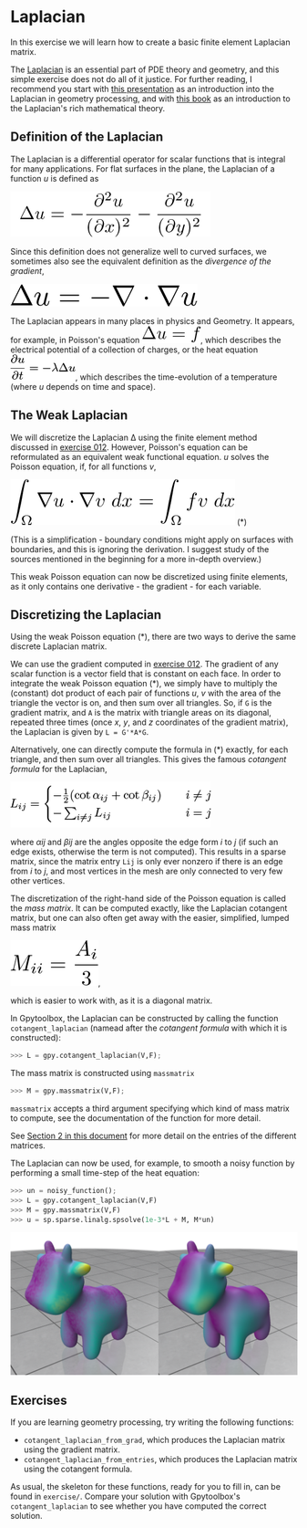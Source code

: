 # Laplacian
In this exercise we will learn how to create a basic finite element Laplacian
matrix.

The [Laplacian](https://mathworld.wolfram.com/Laplacian.html) is an essential
part of PDE theory and geometry, and this simple exercise does not do all of it
justice.
For further reading, I recommend you start with
[this presentation](https://people.csail.mit.edu/jsolomon/assets/laplacian_for_ml_tutorial.pdf)
as an introduction into the Laplacian in geometry processing, and with
[this book](http://www.ams.org/publications/authors/books/postpub/gsm-19-R)
as an introduction to the Laplacian's rich mathematical theory.


## Definition of the Laplacian

The Laplacian is a differential operator for scalar functions that is integral
for many applications.
For flat surfaces in the plane, the Laplacian of a function _u_ is defined as

![lap u in coordinates](assets/lapu_coords.png)

Since this definition does not generalize well to curved surfaces, we sometimes
also see the equivalent definition as the _divergence of the gradient_,

![lap u in div grad](assets/lapu_divgrad.png)

The Laplacian appears in many places in physics and Geometry.
It appears, for example, in Poisson's equation
![Poisson equation](assets/poisson.png),
which describes the electrical potential of a collection of charges, or the
heat equation
![Heat equation](assets/heat.png),
which describes the time-evolution of a temperature (where _u_ depends on time
and space).


## The Weak Laplacian

We will discretize the Laplacian Δ using the finite element method discussed
in [exercise 012](../012_gradient/012_gradient.md).
However, Poisson's equation can be reformulated as an equivalent weak functional
equation.
_u_ solves the Poisson equation, if, for all functions _v_,

![the weak Poisson equation](assets/weakpoisson.png) (\*)

(This is a simplification - boundary conditions might apply on surfaces with
boundaries, and this is ignoring the derivation.
I suggest study of the sources mentioned in the beginning for a more in-depth
overview.)

This weak Poisson equation can now be discretized using finite elements, as
it only contains one derivative - the gradient - for each variable.


## Discretizing the Laplacian

Using the weak Poisson equation (\*), there are two ways to derive the same
discrete Laplacian matrix.

We can use the gradient computed in
[exercise 012](../012_gradient/012_gradient.md).
The gradient of any scalar function is a vector field that is constant on each
face.
In order to integrate the weak Poisson equation (\*), we simply have to multiply
the (constant) dot product of each pair of functions _u_, _v_ with the area of
the triangle the vector is on, and then sum over all triangles.
So, if `G` is the gradient matrix, and `A` is the matrix with triangle areas
on its diagonal, repeated three times (once _x_, _y_, and _z_ coordinates of
the gradient matrix), the Laplacian is given by `L = G'*A*G`.

Alternatively, one can directly compute the formula in (\*) exactly, for each
triangle, and then sum over all triangles.
This gives the famous _cotangent formula_ for the Laplacian,

![the cotangent formula](assets/cotangentformula.png)

where _αij_ and _βij_ are the angles opposite the edge form _i_ to _j_ (if such
an edge exists, otherwise the term is not computed).
This results in a sparse matrix, since the matrix entry `Lij` is only ever
nonzero if there is an edge from _i_ to _j_, and most vertices in the mesh are
only connected to very few other vertices.

The discretization of the right-hand side of the Poisson equation is called the
_mass matrix_.
It can be computed exactly, like the Laplacian cotangent matrix, but one can
also often get away with the easier, simplified, lumped mass matrix

![the lumped mass matrix](assets/lumpedmass.png),

which is easier to work with, as it is a diagonal matrix.

In Gpytoolbox, the Laplacian can be constructed by calling the function
`cotangent_laplacian` (namead after the _cotangent formula_ with which it is
constructed):
```python
>>> L = gpy.cotangent_laplacian(V,F);
```

The mass matrix is constructed using `massmatrix`
```python
>>> M = gpy.massmatrix(V,F);
```
`massmatrix` accepts a third argument specifying which kind of mass matrix to
compute, see the documentation of the function for more detail.

See
[Section 2 in this document](https://www.cs.toronto.edu/~jacobson/images/alec-jacobson-thesis-2013.pdf)
for more detail on the entries of the different matrices.

The Laplacian can now be used, for example, to smooth a noisy function by
performing a small time-step of the heat equation:
```python
>>> un = noisy_function();
>>> L = gpy.cotangent_laplacian(V,F)
>>> M = gpy.massmatrix(V,F)
>>> u = sp.sparse.linalg.spsolve(1e-3*L + M, M*un)
```

![smoothing, using the Laplacian](assets/smoothinglaplacian.png)


## Exercises

If you are learning geometry processing, try writing the following functions:
* `cotangent_laplacian_from_grad`, which produces the Laplacian matrix using the gradient
matrix.
* `cotangent_laplacian_from_entries`, which produces the Laplacian matrix using the
cotangent formula.

As usual, the skeleton for these functions, ready for you to fill in, can be
found in `exercise/`.
Compare your solution with Gpytoolbox's `cotangent_laplacian` to see whether you have
computed the correct solution.

